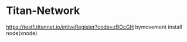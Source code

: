 # Titan-Network
https://test1.titannet.io/intiveRegister?code=zBOcGH
bymovement install node(xnode)
